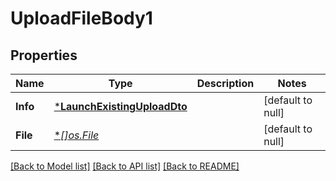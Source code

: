 # UploadFileBody1

## Properties
Name | Type | Description | Notes
------------ | ------------- | ------------- | -------------
**Info** | [***LaunchExistingUploadDto**](LaunchExistingUploadDto.md) |  | [default to null]
**File** | [**[]*os.File**](*os.File.md) |  | [default to null]

[[Back to Model list]](../README.md#documentation-for-models) [[Back to API list]](../README.md#documentation-for-api-endpoints) [[Back to README]](../README.md)

